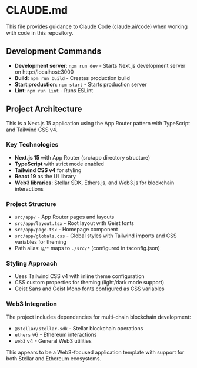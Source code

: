 # CLAUDE.md

This file provides guidance to Claude Code (claude.ai/code) when working with code in this repository.

## Development Commands

- **Development server**: `npm run dev` - Starts Next.js development server on http://localhost:3000
- **Build**: `npm run build` - Creates production build
- **Start production**: `npm start` - Starts production server
- **Lint**: `npm run lint` - Runs ESLint

## Project Architecture

This is a Next.js 15 application using the App Router pattern with TypeScript and Tailwind CSS v4.

### Key Technologies
- **Next.js 15** with App Router (src/app directory structure)
- **TypeScript** with strict mode enabled
- **Tailwind CSS v4** for styling
- **React 19** as the UI library
- **Web3 libraries**: Stellar SDK, Ethers.js, and Web3.js for blockchain interactions

### Project Structure
- `src/app/` - App Router pages and layouts
- `src/app/layout.tsx` - Root layout with Geist fonts
- `src/app/page.tsx` - Homepage component
- `src/app/globals.css` - Global styles with Tailwind imports and CSS variables for theming
- Path alias: `@/*` maps to `./src/*` (configured in tsconfig.json)

### Styling Approach
- Uses Tailwind CSS v4 with inline theme configuration
- CSS custom properties for theming (light/dark mode support)
- Geist Sans and Geist Mono fonts configured as CSS variables

### Web3 Integration
The project includes dependencies for multi-chain blockchain development:
- `@stellar/stellar-sdk` - Stellar blockchain operations
- `ethers` v6 - Ethereum interactions
- `web3` v4 - General Web3 utilities

This appears to be a Web3-focused application template with support for both Stellar and Ethereum ecosystems.